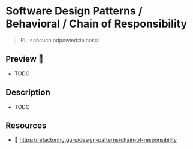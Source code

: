 # Software Design Patterns / Behavioral / Chain of Responsibility

> PL: Łańcuch odpowiedzialności

## Preview 🎉

- TODO

## Description

- TODO

## Resources

- 🚀 <https://refactoring.guru/design-patterns/chain-of-responsibility>
